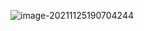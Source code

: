 ![image-20211125190704244](C:\Users\xian\AppData\Roaming\Typora\typora-user-images\image-20211125190704244.png)